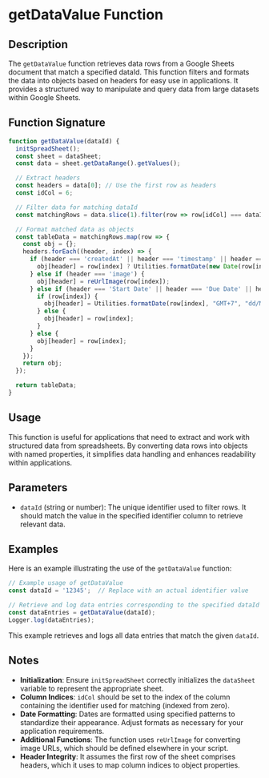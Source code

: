 # getDataValue Function

## Description

The `getDataValue` function retrieves data rows from a Google Sheets document that match a specified dataId. This function filters and formats the data into objects based on headers for easy use in applications. It provides a structured way to manipulate and query data from large datasets within Google Sheets.

## Function Signature

```javascript
function getDataValue(dataId) {
  initSpreadSheet();
  const sheet = dataSheet;
  const data = sheet.getDataRange().getValues();

  // Extract headers
  const headers = data[0]; // Use the first row as headers
  const idCol = 6; 

  // Filter data for matching dataId
  const matchingRows = data.slice(1).filter(row => row[idCol] === dataId);

  // Format matched data as objects
  const tableData = matchingRows.map(row => {
    const obj = {};
    headers.forEach((header, index) => {
      if (header === 'createdAt' || header === 'timestamp' || header === 'updatedAt') {
        obj[header] = row[index] ? Utilities.formatDate(new Date(row[index]), "GMT+7", "dd/MM/yyyy HH:mm:ss") : row[index];
      } else if (header === 'image') {
        obj[header] = reUrlImage(row[index]);
      } else if (header === 'Start Date' || header === 'Due Date' || header === 'last comments date') {
        if (row[index]) {
          obj[header] = Utilities.formatDate(row[index], "GMT+7", "dd/MM/yyyy");
        } else {
          obj[header] = row[index];
        }
      } else {
        obj[header] = row[index];
      }
    });
    return obj;
  });

  return tableData;
}
```

## Usage

This function is useful for applications that need to extract and work with structured data from spreadsheets. By converting data rows into objects with named properties, it simplifies data handling and enhances readability within applications.

## Parameters

- `dataId` (string or number): The unique identifier used to filter rows. It should match the value in the specified identifier column to retrieve relevant data.

## Examples

Here is an example illustrating the use of the `getDataValue` function:
```javascript
// Example usage of getDataValue
const dataId = '12345';  // Replace with an actual identifier value

// Retrieve and log data entries corresponding to the specified dataId
const dataEntries = getDataValue(dataId);
Logger.log(dataEntries);
```
This example retrieves and logs all data entries that match the given `dataId`.

## Notes

- **Initialization**: Ensure `initSpreadSheet` correctly initializes the `dataSheet` variable to represent the appropriate sheet.
- **Column Indices**: `idCol` should be set to the index of the column containing the identifier used for matching (indexed from zero).
- **Date Formatting**: Dates are formatted using specified patterns to standardize their appearance. Adjust formats as necessary for your application requirements.
- **Additional Functions**: The function uses `reUrlImage` for converting image URLs, which should be defined elsewhere in your script.
- **Header Integrity**: It assumes the first row of the sheet comprises headers, which it uses to map column indices to object properties.
